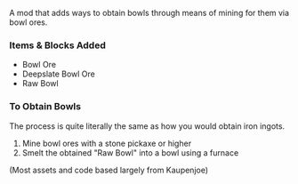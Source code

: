 ﻿A mod that adds ways to obtain bowls through means of mining for them via bowl ores.

### Items & Blocks Added
- Bowl Ore
- Deepslate Bowl Ore
- Raw Bowl

### To Obtain Bowls
The process is quite literally the same as how you would obtain iron ingots.
1. Mine bowl ores with a stone pickaxe or higher
2. Smelt the obtained "Raw Bowl" into a bowl using a furnace

(Most assets and code based largely from Kaupenjoe)

